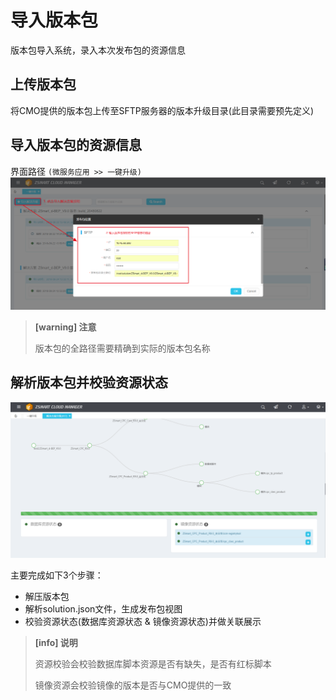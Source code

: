 # 导入版本包

版本包导入系统，录入本次发布包的资源信息
## 上传版本包
将CMO提供的版本包上传至SFTP服务器的版本升级目录(此目录需要预先定义)

## 导入版本包的资源信息
界面路径 `(微服务应用 >> 一键升级)`
![](/yi-jian-sheng-ji/dao-ru-ban-ben.png)
> **[warning] 注意**
>
> 版本包的全路径需要精确到实际的版本包名称

## 解析版本包并校验资源状态

![](/yi-jian-sheng-ji/zi-yuan-jiao-yan.png)

主要完成如下3个步骤：
* 解压版本包
* 解析solution.json文件，生成发布包视图
* 校验资源状态(数据库资源状态 & 镜像资源状态)并做关联展示
> **[info] 说明**
>
> 资源校验会校验数据库脚本资源是否有缺失，是否有红标脚本
>
> 镜像资源会校验镜像的版本是否与CMO提供的一致

